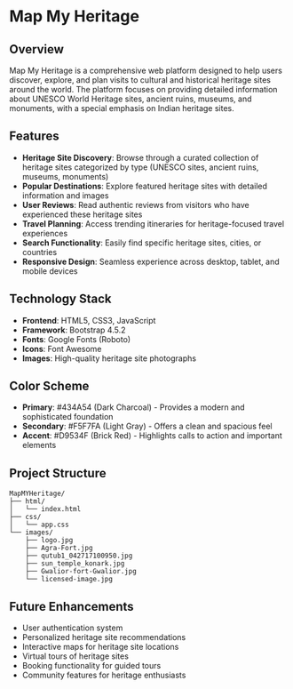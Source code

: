 # Map My Heritage

## Overview

Map My Heritage is a comprehensive web platform designed to help users discover, explore, and plan visits to cultural and historical heritage sites around the world. The platform focuses on providing detailed information about UNESCO World Heritage sites, ancient ruins, museums, and monuments, with a special emphasis on Indian heritage sites.

## Features

- **Heritage Site Discovery**: Browse through a curated collection of heritage sites categorized by type (UNESCO sites, ancient ruins, museums, monuments)
- **Popular Destinations**: Explore featured heritage sites with detailed information and images
- **User Reviews**: Read authentic reviews from visitors who have experienced these heritage sites
- **Travel Planning**: Access trending itineraries for heritage-focused travel experiences
- **Search Functionality**: Easily find specific heritage sites, cities, or countries
- **Responsive Design**: Seamless experience across desktop, tablet, and mobile devices

## Technology Stack

- **Frontend**: HTML5, CSS3, JavaScript
- **Framework**: Bootstrap 4.5.2
- **Fonts**: Google Fonts (Roboto)
- **Icons**: Font Awesome
- **Images**: High-quality heritage site photographs

## Color Scheme

- **Primary**: #434A54 (Dark Charcoal) - Provides a modern and sophisticated foundation
- **Secondary**: #F5F7FA (Light Gray) - Offers a clean and spacious feel
- **Accent**: #D9534F (Brick Red) - Highlights calls to action and important elements

## Project Structure

```
MapMYHeritage/
├── html/
│   └── index.html
├── css/
│   └── app.css
└── images/
    ├── logo.jpg
    ├── Agra-Fort.jpg
    ├── qutub1_042717100950.jpg
    ├── sun_temple_konark.jpg
    ├── Gwalior-fort-Gwalior.jpg
    └── licensed-image.jpg
```

## Future Enhancements

- User authentication system
- Personalized heritage site recommendations
- Interactive maps for heritage site locations
- Virtual tours of heritage sites
- Booking functionality for guided tours
- Community features for heritage enthusiasts

